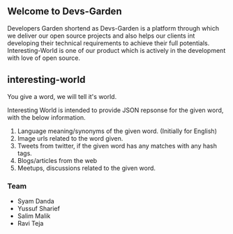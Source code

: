 ## Welcome to Devs-Garden

Developers Garden shortend as Devs-Garden is a platform through which we deliver our open source projects and also helps our clients int developing their technical requirements to achieve their full potentials. Interesting-World is one of our product which is actively in the development with love of open source.


## interesting-world

You give a word, we will tell it's world.

Interesting World is intended to provide JSON repsonse for the given word, with the below information.

  1. Language meaning/synonyms of the given word. (Initially for English)
  2. Image urls related to the word given.
  3. Tweets from twitter, if the given word has any matches with any hash tags.
  4. Blogs/articles from the web
  5. Meetups, discussions related to the given word.


### Team

- Syam Danda
- Yussuf Sharief
- Salim Malik
- Ravi Teja
